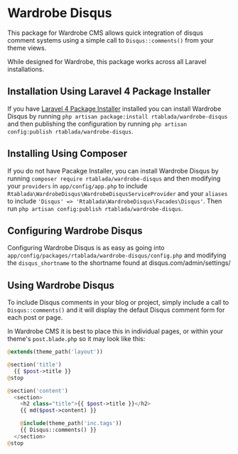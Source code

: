 Wardrobe Disqus
===============

This package for Wardrobe CMS allows quick integration of disqus comment systems using a simple call to `Disqus::comments()` from your theme views.

While designed for Wardrobe, this package works across all Laravel installations.

## Installation Using Laravel 4 Package Installer

If you have [Laravel 4 Package Installer](https://github.com/rtablada/package-installer) installed you can install Wardrobe Disqus by running `php artisan package:install rtablada/wardrobe-disqus` and then publishing the configuration by running `php artisan config:publish rtablada/wardrobe-disqus`.

## Installing Using Composer

If you do not have Pacakge Installer, you can install Wardrobe Disqus by running `composer require rtablada/wardrobe-disqus` and then modifying your `providers` in `app/config/app.php` to include `Rtablada\WardrobeDisqus\WardrobeDisqusServiceProvider` and your `aliases` to include `'Disqus' => 'Rtablada\WardrobeDisqus\Facades\Disqus'`. Then run `php artisan config:publish rtablada/wardrobe-disqus`.

## Configuring Wardrobe Disqus

Configuring Wardrobe Disqus is as easy as going into `app/config/packages/rtablada/wardrobe-disqus/config.php` and modifying the `disqus_shortname` to the shortname found at disqus.com/admin/settings/

## Using Wardrobe Disqus

To include Disqus comments in your blog or project, simply include a call to `Disqus::comments()` and it will display the defaut Disqus comment form for each post or page.

In Wardrobe CMS it is best to place this in individual pages, or within your theme's `post.blade.php` so it may look like this:

```php
@extends(theme_path('layout'))

@section('title')
  {{ $post->title }}
@stop

@section('content')
  <section>
    <h2 class="title">{{ $post->title }}</h2>
    {{ md($post->content) }}

    @include(theme_path('inc.tags'))
    {{ Disqus::comments() }}
  </section>
@stop
